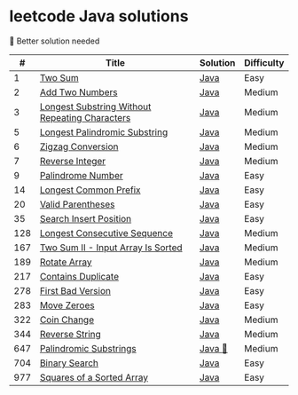 # leetcode Java solutions

:see_no_evil: Better solution needed

| #   | Title                                                                                                                          | Solution                                            | Difficulty |
|-----|--------------------------------------------------------------------------------------------------------------------------------|-----------------------------------------------------|------------|
| 1   | [Two Sum](https://leetcode.com/problems/two-sum/)                                                                              | [Java](./src/two-sum.java)                          | Easy       |
| 2   | [Add Two Numbers](https://leetcode.com/problems/add-two-numbers/)                                                              | [Java](./src/add-two-numbers.java)                  | Medium     |
| 3   | [Longest Substring Without Repeating Characters](https://leetcode.com/problems/longest-substring-without-repeating-characters/) | [Java](./src/longest-sub-without-rep-char.java)     | Medium     |
| 5   | [Longest Palindromic Substring](https://leetcode.com/problems/longest-palindromic-substring/)                                  | [Java](./src/Longest-Palindromic-Substring.java)    | Medium     |
| 6   | [Zigzag Conversion](https://leetcode.com/problems/zigzag-conversion/)                                                          | [Java](./src/Zigzag-Conversion.java)                | Medium     |
| 7   | [Reverse Integer](https://leetcode.com/problems/reverse-integer/)                                                              | [Java](./src/Reverse-Integer.java)                  | Medium     |
| 9   | [Palindrome Number](https://leetcode.com/problems/palindrome-number/)                                                          | [Java](./src/palindrome-number.java)                | Easy       |
| 14  | [Longest Common Prefix](https://leetcode.com/problems/longest-common-prefix/)                                                  | [Java](./src/longest-common-prefix.java)            | Easy       |
| 20  | [Valid Parentheses](https://leetcode.com/problems/valid-parentheses/)                                                          | [Java](./src/valid-parentheses.java)                | Easy       |
| 35  | [Search Insert Position](https://leetcode.com/problems/search-insert-position/)                                                | [Java](./src/search-insert-position.java)           | Easy       |
| 128 | [Longest Consecutive Sequence](https://leetcode.com/problems/longest-consecutive-sequence/)                                    | [Java](./src/longest-consecutive-sequence.java)     | Medium     |
| 167 | [Two Sum II - Input Array Is Sorted](https://leetcode.com/problems/two-sum-ii-input-array-is-sorted/)                          | [Java](./src/two-sum-ii-input-array-is-sorted.java) | Medium     |
| 189 | [Rotate Array](https://leetcode.com/problems/rotate-array/)                                                                    | [Java](./src/rotate-array.java)                     | Medium     |
| 217 | [Contains Duplicate](https://leetcode.com/problems/contains-duplicate/)                                                        | [Java](./src/contains-duplicate.java)               | Easy       |
| 278 | [First Bad Version](https://leetcode.com/problems/first-bad-version/)                                                          | [Java](./src/first-bad-version.java)                | Easy       |
| 283 | [Move Zeroes](https://leetcode.com/problems/move-zeroes/)                                                                      | [Java](./src/move-zeroes.java)                      | Easy       |
| 322 | [Coin Change](https://leetcode.com/problems/coin-change/)                                                                      | [Java](./src/coin-change.java)                      | Medium     |
| 344 | [Reverse String](https://leetcode.com/problems/reverse-string/)                                                                                                             | [Java](./src/reverse-string.java)                      | Medium     |
| 647 | [Palindromic Substrings](https://leetcode.com/problems/palindromic-substrings/)                                                | [Java :see_no_evil:](./src/palindromic-substrings.java)          | Medium     |
| 704 | [Binary Search](https://leetcode.com/problems/binary-search/)                                                                  | [Java](./src/binary-search.java)                    | Easy       |
| 977 | [Squares of a Sorted Array](https://leetcode.com/problems/squares-of-a-sorted-array/)                                          | [Java](./src/squares-of-a-sorted-array.java)        | Easy       |